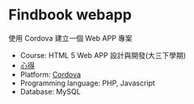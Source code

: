 # Findbook webapp

使用 Cordova 建立一個 Web APP 專案

- Course: HTML 5 Web APP 設計與開發(大三下學期)
- [心得](https://docs.google.com/document/d/1dBurBL9p35-Ckq_OfJ1IuG065qsMkDkq/edit?usp=sharing&ouid=113634223820073920396&rtpof=true&sd=true)
- Platform: [Cordova](https://cordova.apache.org/docs/en/latest/)
- Programming language: PHP, Javascript
- Database: MySQL
